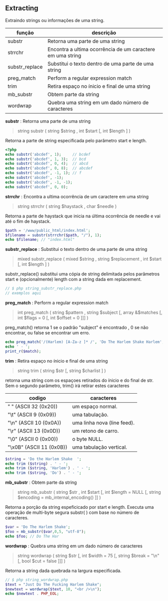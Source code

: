 ## Extracting

Extraindo strings ou informações de uma string.

função | descrição
--- | ---
substr | Retorna uma parte de uma string
strrchr | Encontra a ultima ocorrência de um caractere em uma string
substr_replace | Substitui o texto dentro de uma parte de uma string
preg_match | Perform a regular expression match
trim | Retira espaço no ínicio e final de uma string
mb_substr | Obtem parte da string
wordwrap | Quebra uma string em um dado número de caracteres

**substr** :  Retorna uma parte de uma string

> string substr ( string $string , int $start [, int $length ] )

Retorna a parte de string especificada pelo parâmetro start e length.

```php
<?php
echo substr('abcdef', 1);     // bcdef
echo substr('abcdef', 1, 3);  // bcd
echo substr('abcdef', 0, 4);  // abcd
echo substr('abcdef', 0, 8);  // abcdef
echo substr('abcdef', -1, 1); // f
echo substr('abcdef', -1);
echo substr('abcdef', -1, -1);
echo substr('abcdef', 0, 0);
```

**strrchr** :  Encontra a ultima ocorrência de um caractere em uma string

> string strrchr ( string $haystack , char $needle )

Retorna a parte de haystack que inicia na última ocorrência de needle e vai até o fim de haystack.

```php
$path = '/www/public_html/index.html';
$filename = substr(strrchr($path, "/"), 1);
echo $filename; // "index.html"
```

**substr_replace** : Substitui o texto dentro de uma parte de uma string

> mixed substr_replace ( mixed $string , string $replacement , int $start [, int $length ] )

substr_replace() substitui uma cópia de string delimitada pelos parâmetros start e (opcionalmente) length com a string dada em replacement.

```php
// $ php string_substr_replace.php
// exemplos aqui
```

**preg_match** : Perform a regular expression match

>int preg_match ( string $pattern , string $subject [, array &$matches [, int $flags = 0 [, int $offset = 0 ]]] )


preg_match() retorna 1 se o padrão "subject" é encontrado , 0 se não encontrar, ou false se encontrar um erro.

```php
echo preg_match('/(Harlem) [A-Za-z ]* /', 'Do The Harlem Shake Harlem', $match);
echo ' - ';
print_r($match);
```

**trim** : Retira espaço no ínicio e final de uma string

> string trim ( string $str [, string $charlist ] )

retorna uma string com os espaçoes retirados do ínicio e do final de str. Sem o segundo parâmetro, trim() irá retirar estes caracteres

codigo | caracteres
--- | ---
" " (ASCII 32 (0x20)) | um espaço normal.
"\t" (ASCII 9 (0x09)) | uma tabulação.
"\n" (ASCII 10 (0x0A)) | uma linha nova (line feed).
"\r" (ASCII 13 (0x0D)) | um retono de carro.
"\0" (ASCII 0 (0x00)) | o byte NULL.
"\x0B" (ASCII 11 (0x0B)) | uma tabulação vertical.

```php
$string = 'Do the Harlem Shake  ';
echo trim ($string) . ' - ';
echo trim ($string, 'Harlem') . ' - ';
echo trim ($string, 'Do') . ' - ';
```

**mb_substr** : Obtem parte da string

> string mb_substr ( string $str , int $start [, int $length = NULL [, string $encoding = mb_internal_encoding() ]] )

Retorna a porção da string espeficicado por start e length.
Executa uma operação de multi-byte segura substr( ) com base no número de caracteres.

```php
$var = 'Do The Harlem Shake';
$foo = mb_substr($var,0,5, "utf-8");
echo $foo; // Do The Har
```

**wordwrap** : Quebra uma string em um dado número de caracteres

> string wordwrap ( string $str [, int $width = 75 [, string $break = "\n" [, bool $cut = false ]]] )

Retorna a string dada quebrada na largura especificada.

```php
// $ php string_wordwrap.php
$text = "Just Do The Fucking Harlem Shake";
$newtext = wordwrap($text, 10, "<br />\n");
echo $newtext . PHP_EOL;
```
